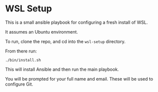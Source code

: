 # WSL Setup

This is a small ansible playbook for configuring a fresh install of WSL.

It assumes an Ubuntu environment.

To run, clone the repo, and cd into the `wsl-setup` directory.

From there run:
```shell
./bin/install.sh
```

This will install Ansible and then run the main playbook.

You will be prompted for your full name and email. These will be used to configure Git.